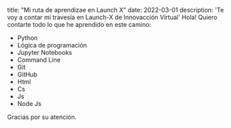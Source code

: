 title: "Mi ruta de aprendizae en Launch X"
date: 2022-03-01
description: 'Te voy a contar mi travesía en Launch-X de Innovacción Virtual'
Hola! Quiero contarte todo lo que he aprendido en este camino:
- Python
- Lógica de programación
- Jupyter Notebooks
- Command Line
- Git
- GitHub
- Html
- Cs
- Js
- Node Js

Gracias por su atención.
